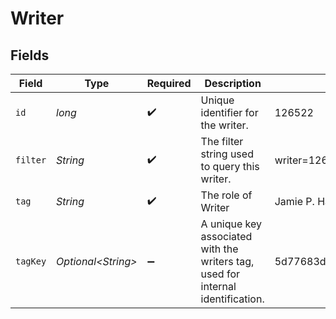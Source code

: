 # Writer


## Fields

| Field                                                                           | Type                                                                            | Required                                                                        | Description                                                                     | Example                                                                         |
| ------------------------------------------------------------------------------- | ------------------------------------------------------------------------------- | ------------------------------------------------------------------------------- | ------------------------------------------------------------------------------- | ------------------------------------------------------------------------------- |
| `id`                                                                            | *long*                                                                          | :heavy_check_mark:                                                              | Unique identifier for the writer.                                               | 126522                                                                          |
| `filter`                                                                        | *String*                                                                        | :heavy_check_mark:                                                              | The filter string used to query this writer.                                    | writer=126522                                                                   |
| `tag`                                                                           | *String*                                                                        | :heavy_check_mark:                                                              | The role of Writer                                                              | Jamie P. Hanson                                                                 |
| `tagKey`                                                                        | *Optional\<String>*                                                             | :heavy_minus_sign:                                                              | A unique key associated with the writers tag, used for internal identification. | 5d77683d85719b001f3a535e                                                        |